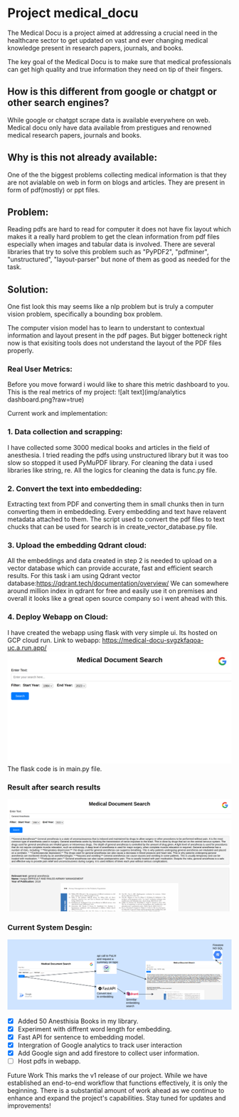 # Project medical_docu

The Medical Docu is a project aimed at addressing a crucial need in the healthcare sector to get updated on vast and ever changing medical knowledge present in research papers, journals, and books. 

The key goal of the Medical Docu is to make sure that medical professionals can get high quality and true information they need on tip of their fingers.

## How is this different from google or chatgpt or other search engines?
While google or chatgpt scrape data is available everywhere on web. Medical docu only have data available from prestigues and renowned medical research papers, journals and books.

## Why is this not already available:
One of the the biggest problems collecting medical information is that they are not avialable on web in form on blogs and articles. They are present in form of pdf(mostly) or ppt files.

## Problem:
Reading pdfs are hard to read for computer it does not have fix layout which makes it a really hard problem to get the clean information from pdf files especially when images and tabular data is involved.
There are several libraries that try to solve this problem such as "PyPDF2", "pdfminer", "unstructured", "layout-parser" but none of them as good as needed for the task.

## Solution:
One fist look this may seems like a nlp problem but is truly a computer vision problem, specifically a bounding box problem. 

The computer vision model has to learn to understant to contextual information and layout present in the pdf pages. But bigger botteneck right now is that exisiting tools does not understand the layout of the PDF files properly. 

### Real User Metrics:
Before you move forward i would like to share this metric dashboard to you. This is the real metrics of my project:
![alt text](img/analytics dashboard.png?raw=true)

Current work and implementation:
### 1. Data collection and scrapping:
I have collected some 3000 medical books and articles in the field of anesthesia. I tried reading the pdfs using unstructured library but it was too slow so stopped it used PyMuPDF library. For cleaning the data i used libraries like string, re. All the logics for cleaning the data is func.py file. 

### 2.  Convert the text into embeddeding: 
Extracting text from PDF and converting them in small chunks then in turn converting them in embeddeding. Every embedding and text have relavent metadata attached to them.
The script used to convert the pdf files to text chucks that can be used for search is in create_vector_database.py file.

### 3. Upload the embedding Qdrant cloud:
All the embeddings and data created in step 2 is needed to upload on a vector database which can provide accurate, fast and efficient search results. For this task i am using Qdrant vector database:https://qdrant.tech/documentation/overview/
We can somewhere around million index in qdrant for free and easily use it on premises and overall it looks like a great open source company so i went ahead with this.


### 4. Deploy Webapp on Cloud:
I have created the webapp using flask with very simple ui. Its hosted on GCP cloud run. Link to webapp: https://medical-docu-svgzkfaqoa-uc.a.run.app/
![alt text](img/home.png?raw=true)
The flask code is in main.py file. 

### Result after search results
![alt text](img/results.png?raw=true)

### Current System Desgin:
![alt text](img/system.png?raw=true)


- [x] Added 50 Anesthisia Books in my library.
- [x] Experiment with diffrent word length for embedding.
- [x] Fast API for sentence to embedding model.
- [x] Intergration of Google analytics to track user interaction
- [x] Add Google sign and add firestore to collect user information.
- [ ] Host pdfs in webapp.

Future Work
This marks the v1 release of our project. While we have established an end-to-end workflow that functions effectively, it is only the beginning. There is a substantial amount of work ahead as we continue to enhance and expand the project's capabilities. Stay tuned for updates and improvements!
